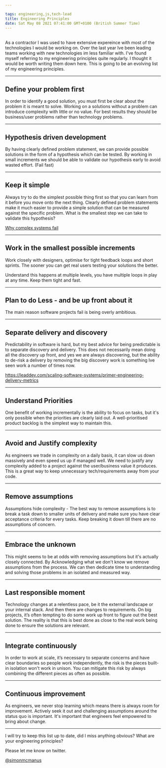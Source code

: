 ```yaml
---

tags: engineering,js,tech-lead
title: Engineering Principles
date: Sat May 08 2021 07:41:00 GMT+0100 (British Summer Time)
---
```

   
As a contractor I was used to have extensive expereince with most of the technologies I would be working on. Over the last year Ive been leading teams working with new technologies im less familiar with. I've found myself referring to my engineering principles quite regularly. I thought it would be worth writing them down here.  This is going to be an evolving list of my engineering principles. 

*****
## Define your problem first 

In order to identify a good solution, you must first be clear about the problem it is meant to solve. 
Working on a solutions without a problem can introduce complexity with little or no value.
For best results they should be business/user problems rather than technology problems. 

*****

## Hypothesis driven development 

By having clearly defined problem statement, we can provide possible solutions in the form of a hypothesis which can be tested. By working in small increments we should be able to validate our hypothesis early to avoid wasted effort. (Fail fast)

*****
## Keep it simple 

Always try to do the simplest possible thing first so that you can learn from it before you move onto the next thing. Clearly defined problem statements make it much easier to provide a simple solution that can be measured against the specific problem. 
What is the smallest step we can take to validate this hypothesis?

[Why complex systems fail](https://how.complexsystems.fail)

*****

## Work in the smallest possible increments 

Work closely with designers, optimise for tight feedback loops and short sprints. The sooner you can get real users testing your solutions the better. 

Understand this happens at multiple levels,  you have multiple loops in play at any time.  Keep them tight and fast.

*****
## Plan to do Less - and be up front about it

The main reason software projects fail is being overly ambitious. 

*****

## Separate delivery and discovery 

Predictability in software is hard, but my best advice for being predictable is to separate discovery and delivery.
This does not necessarily mean doing all the discovery up front, and yes we are always discovering, but the ability to de-risk a delivery by removing the big discovery work is something Ive seen work a number of times now. 

https://leaddev.com/scaling-software-systems/primer-engineering-delivery-metrics

*****
## Understand Priorities 

One benefit of working incrementally is the ability to focus on tasks, but it's only possible when the priorities are clearly laid out. A well-prioritised product backlog is the simplest way to maintain this.

*****
## Avoid and Justify complexity 

As engineers we trade in complexity on a daily basis, it can slow us down massively and even speed us up if managed well. We need to justify any complexity added to a project against the user/business value it produces. This is a great way to keep unnecessary tech/requirements away from your code. 

*****

## Remove assumptions 

Assumptions hide complexity - The best way to remove assumptions is to break a task down to smaller units of delivery and make sure you have clear acceptance criteria for every tasks. Keep breaking it down till there are no assumptions of concern. 

*****
## Embrace the unknown 

This might seems to be at odds with removing assumptions but it's actually closely connected. By Acknowledging what we don't know we remove assumptions from the process. We can then dedicate time to understanding and solving those problems in an isolated and measured way.

*****
## Last responsible moment

Technology changes at a relentless pace,  be it the external landscape or your internal stack. And then there are changes to requirements.   On big projects, it’s often tempting to do some work up front to figure out the best solution.  The reality is that this is best done as close to the real work being done to ensure the solutions are relevant.

*****
## Integrate continuously 

In order to work at scale, it’s necessary to separate concerns and have clear boundaries so people work independently, the risk is the pieces built-in isolation won't work in unison.  You can mitigate this risk by always combining the different pieces as often as possible.

*****

## Continuous improvement   

As engineers, we never stop learning which means there is always room for improvement.  Actively seek it out and challenging assumptions around the status quo is important. It's important that engineers feel empowered to bring about change. 

*****

I will try to keep this list up to date, did I miss anything obvious? What are your engineering principles?

Please let me know on twitter.

[@simonmcmanus](https://twitter.com/simonmcmanus)

